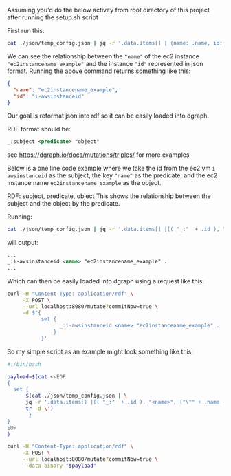 Assuming you'd do the below activity from root directory of this project after running the setup.sh script

First run this:

```bash
cat ./json/temp_config.json | jq -r '.data.items[] | {name: .name, id: .id}'
```

We can see the relationship between the `"name"` of the ec2 instance `"ec2instancename_example"` and the instance `"id"` represented in json format. Running the above command returns something like this: 

```json
{
  "name": "ec2instancename_example",
  "id": "i-awsinstanceid"
}
```


Our goal is reformat json into rdf so it can be easily loaded into dgraph. 

RDF format should be:

```rdf
_:subject <predicate> "object"
```

see https://dgraph.io/docs/mutations/triples/ for more examples

Below is a one line code example where we take the id from the ec2 vm `i-awsinstanceid` as the subject,  the key `"name"` as the predicate, and the ec2 instance name `ec2instancename_example` as the object.

RDF: subject, predicate, object
This shows the relationship between the subject and the object by the predicate. 

Running:

```bash
cat ./json/temp_config.json | jq -r '.data.items[] |[( "_:"  + .id ), "<name>", ("\"" + .name + "\" ." )]|@sh' | tr -d \'
```
will output:

```rdf
...
_:i-awsinstanceid <name> "ec2instancename_example" .
...
````

Which can then be easily loaded into dgraph using a request like this:

```bash
curl -H "Content-Type: application/rdf" \
     -X POST \
     --url localhost:8080/mutate?commitNow=true \
     -d $'{
           set {
                 _:i-awsinstanceid <name> "ec2instancename_example" .
               }
           }'
```

So my simple script as an example might look something like this:

```bash
#!/bin/bash

payload=$(cat <<EOF
{
  set {
      $(cat ./json/temp_config.json | \
      jq -r '.data.items[] |[( "_:"  + .id ), "<name>", ("\"" + .name + "\" ." )]|@sh' |\
      tr -d \')
       }
}
EOF
)

curl -H "Content-Type: application/rdf" \
     -X POST \
     --url localhost:8080/mutate?commitNow=true \
     --data-binary "$payload"
```






